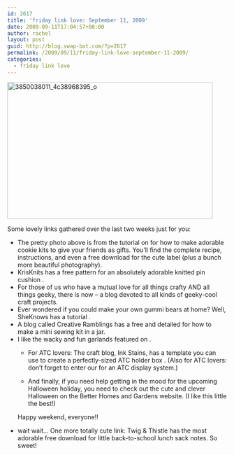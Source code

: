 ```yaml
---
id: 2617
title: 'friday link love: September 11, 2009'
date: 2009-09-11T17:04:57+00:00
author: rachel
layout: post
guid: http://blog.swap-bot.com/?p=2617
permalink: /2009/09/11/friday-link-love-september-11-2009/
categories:
  - friday link love
---
```

[<img src="http://blog.swap-bot.com/wp-content/uploads/2009/09/3850038011_4c38968395_o.jpg" alt="3850038011_4c38968395_o" title="3850038011_4c38968395_o" width="470" height="313" class="alignnone size-full wp-image-2618" />](http://bakerella.blogspot.com/2009/08/mix-things-up.html)

Some lovely links gathered over the last two weeks just for you:

  * The pretty photo above is from the tutorial on for how to make adorable cookie kits to give your friends as gifts. You&#8217;ll find the complete recipe, instructions, and even a free download for the cute label (plus a bunch more beautiful photography).
  * KrisKnits has a free pattern for an absolutely adorable knitted pin cushion .
  * For those of us who have a mutual love for all things crafty AND all things geeky, there is now &#8211; a blog devoted to all kinds of geeky-cool craft projects.
  * Ever wondered if you could make your own gummi bears at home? Well, SheKnows has a tutorial .
  * A blog called Creative Ramblings has a free and detailed for how to make a mini sewing kit in a jar.
  * I like the wacky and fun garlands featured on . 
      * For ATC lovers: The craft blog, Ink Stains, has a template you can use to create a perfectly-sized ATC holder box . (Also for ATC lovers: don&#8217;t forget to enter our for an ATC display system.) 
      * And finally, if you need help getting in the mood for the upcoming Halloween holiday, you need to check out the cute and clever Halloween on the Better Homes and Gardens website. (I like this little the best!)</ul> 
    Happy weekend, everyone!!
    
      * wait wait&#8230; One more totally cute link: Twig & Thistle has the most adorable free download for little back-to-school lunch sack notes. So sweet!